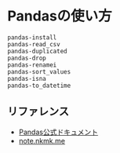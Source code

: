# Pandasの使い方

```{toctree}
pandas-install
pandas-read_csv
pandas-duplicated
pandas-drop
pandas-renamei
pandas-sort_values
pandas-isna
pandas-to_datetime
```

## リファレンス

- [Pandas公式ドキュメント](https://pandas.pydata.org/docs/)
- [note.nkmk.me](https://note.nkmk.me/pandas/)
